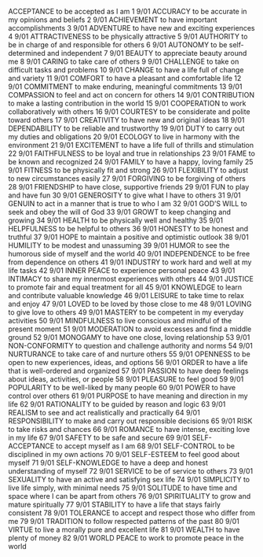 
ACCEPTANCE
to be accepted as I am
1 9/01
ACCURACY
to be accurate in my opinions and beliefs
2 9/01
ACHIEVEMENT
to have important accomplishments
3 9/01
ADVENTURE
to have new and exciting experiences
4 9/01
ATTRACTIVENESS
to be physically attractive
5 9/01
AUTHORITY
to be in charge of and responsible
for others
6 9/01
AUTONOMY
to be self-determined and independent
7 9/01
BEAUTY
to appreciate beauty around me
8 9/01
CARING
to take care of others
9 9/01
CHALLENGE
to take on difficult tasks and problems
10 9/01
CHANGE
to have a life full of change and variety
11 9/01
COMFORT
to have a pleasant and comfortable life
12 9/01
COMMITMENT
to make enduring, meaningful
commitments
13 9/01
COMPASSION
to feel and act on concern for others
14 9/01
CONTRIBUTION
to make a lasting contribution
in the world
15 9/01
COOPERATION
to work collaboratively with others
16 9/01
COURTESY
to be considerate and polite
toward others
17 9/01
CREATIVITY
to have new and original ideas
18 9/01
DEPENDABILITY
to be reliable and trustworthy
19 9/01
DUTY
to carry out my duties and obligations
20 9/01
ECOLOGY
to live in harmony with the environment
21 9/01
EXCITEMENT
to have a life full of thrills and stimulation
22 9/01
FAITHFULNESS
to be loyal and true in relationships
23 9/01
FAME
to be known and recognized
24 9/01
FAMILY
to have a happy, loving family
25 9/01
FITNESS
to be physically fit and strong
26 9/01
FLEXIBILITY
to adjust to new circumstances easily
27 9/01
FORGIVING
to be forgiving of others
28 9/01
FRIENDSHIP
to have close, supportive friends
29 9/01
FUN
to play and have fun
30 9/01
GENEROSITY
to give what I have to others
31 9/01
GENUIN
to act in a manner that is
true to who I am
32 9/01
GOD’S WILL
to seek and obey the will of God
33 9/01
GROWT
to keep changing and growing
34 9/01
HEALTH
to be physically well and healthy
35 9/01
HELPFULNESS
to be helpful to others
36 9/01
HONESTY
to be honest and truthful
37 9/01
HOPE
to maintain a positive and optimistic outlook
38 9/01
HUMILITY
to be modest and unassuming
39 9/01
HUMOR
to see the humorous side of
myself and the world
40 9/01
INDEPENDENCE
to be free from dependence on others
41 9/01
INDUSTRY
to work hard and well at my life tasks
42 9/01
INNER PEACE
to experience personal peace
43 9/01
INTIMACY
to share my innermost experiences with others
44 9/01
JUSTICE
to promote fair and equal treatment for all
45 9/01
KNOWLEDGE
to learn and contribute valuable knowledge
46 9/01
LEISURE
to take time to relax and enjoy
47 9/01
LOVED
to be loved by those close to me
48 9/01
LOVING
to give love to others
49 9/01
MASTERY
to be competent in my everyday activities
50 9/01
MINDFULNESS
to live conscious and mindful of the present moment
51 9/01
MODERATION
to avoid excesses and find a middle ground
52 9/01
MONOGAMY
to have one close, loving relationship
53 9/01
NON-CONFORMITY
to question and challenge authority and norms
54 9/01
NURTURANCE
to take care of and nurture others
55 9/01
OPENNESS
to be open to new experiences, ideas, and options
56 9/01
ORDER
to have a life that is well-ordered and organized
57 9/01
PASSION
to have deep feelings about ideas, activities, or people
58 9/01
PLEASURE
to feel good
59 9/01
POPULARITY
to be well-liked by many people
60 9/01
POWER
to have control over others
61 9/01
PURPOSE
to have meaning and direction in my life
62 9/01
RATIONALITY
to be guided by reason and logic
63 9/01
REALISM
to see and act realistically and practically
64 9/01
RESPONSIBILITY
to make and carry out responsible decisions
65 9/01
RISK
to take risks and chances
66 9/01
ROMANCE
to have intense, exciting love in my life
67 9/01
SAFETY
to be safe and secure
69 9/01
SELF-ACCEPTANCE
to accept myself as I am
68 9/01
SELF-CONTROL
to be disciplined in my own actions
70 9/01
SELF-ESTEEM
to feel good about myself
71 9/01
SELF-KNOWLEDGE
to have a deep and honest understanding
of myself
72 9/01
SERVICE
to be of service to others
73 9/01
SEXUALITY
to have an active and satisfying sex life
74 9/01
SIMPLICITY
to live life simply, with minimal needs
75 9/01
SOLITUDE
to have time and space where I can be apart from others
76 9/01
SPIRITUALITY
to grow and mature spiritually
77 9/01
STABILITY
to have a life that stays fairly consistent
78 9/01
TOLERANCE
to accept and respect those who differ from me
79 9/01
TRADITION
to follow respected patterns of the past
80 9/01
VIRTUE
to live a morally pure and excellent life
81 9/01
WEALTH
to have plenty of money
82 9/01
WORLD PEACE
to work to promote peace in the world
